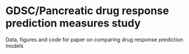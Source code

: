 # GDSC/Pancreatic drug response prediction measures study
Data, figures and code for paper on comparing drug response prediction models
